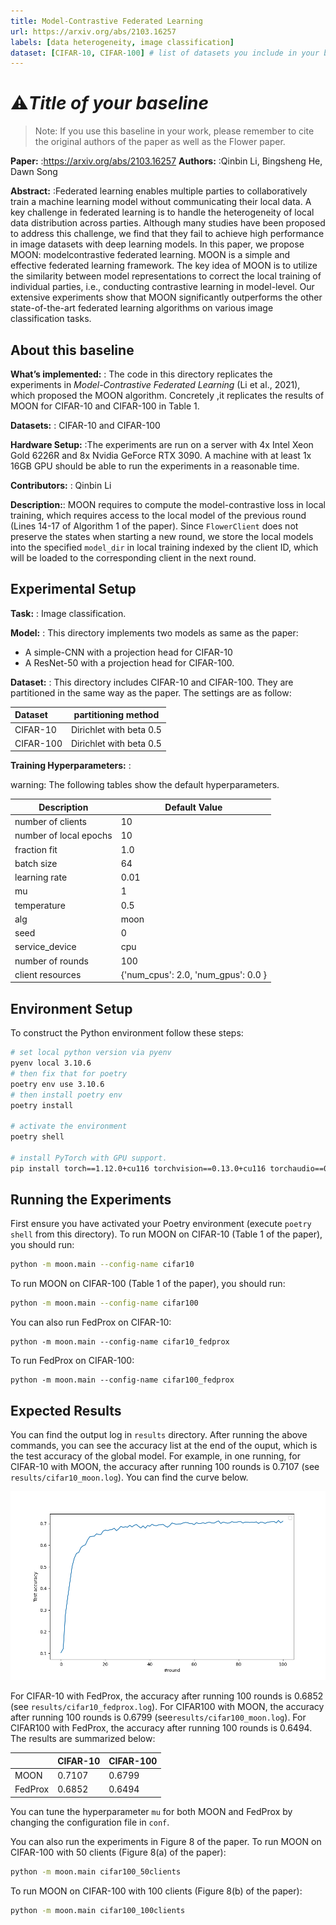 ```yaml
---
title: Model-Contrastive Federated Learning
url: https://arxiv.org/abs/2103.16257
labels: [data heterogeneity, image classification]
dataset: [CIFAR-10, CIFAR-100] # list of datasets you include in your baseline
---
```


# :warning:*_Title of your baseline_*

> Note: If you use this baseline in your work, please remember to cite the original authors of the paper as well as the Flower paper.


****Paper:**** :https://arxiv.org/abs/2103.16257
****Authors:**** :Qinbin Li, Bingsheng He, Dawn Song

****Abstract:**** :Federated learning enables multiple parties to collaboratively train a machine learning model without communicating their local data. A key challenge in federated learning is to handle the heterogeneity of local data distribution across parties. Although many studies have been proposed to address this challenge, we find that they fail to achieve high performance in image datasets with deep learning models. In this paper, we propose MOON: modelcontrastive federated learning. MOON is a simple and effective federated learning framework. The key idea of MOON is to utilize the similarity between model representations to correct the local training of individual parties, i.e., conducting contrastive learning in model-level. Our extensive experiments show that MOON significantly outperforms the other state-of-the-art federated learning algorithms on various image classification tasks.



## About this baseline

****What’s implemented:**** : The code in this directory replicates the experiments in *Model-Contrastive Federated Learning* (Li et al., 2021), which proposed the MOON algorithm. Concretely ,it replicates the results of MOON for CIFAR-10 and CIFAR-100 in Table 1.

****Datasets:**** : CIFAR-10 and CIFAR-100

****Hardware Setup:**** :The experiments are run on a server with 4x Intel Xeon Gold 6226R and 8x Nvidia GeForce RTX 3090. A machine with at least 1x 16GB GPU should be able to run the experiments in a reasonable time.

****Contributors:**** : Qinbin Li

****Description:****: MOON requires to compute the model-contrastive loss in local training, which requires access to the local model of the previous round (Lines 14-17 of Algorithm 1 of the paper). Since `FlowerClient` does not preserve the states when starting a new round, we store the local models into the specified `model_dir` in local training indexed by the client ID, which will be loaded to the corresponding client in the next round.

## Experimental Setup

****Task:**** : Image classification.

****Model:**** : This directory implements two models as same as the paper:
* A simple-CNN with a projection head for CIFAR-10
* A ResNet-50 with a projection head for CIFAR-100.
  
****Dataset:**** : This directory includes CIFAR-10 and CIFAR-100. They are partitioned in the same way as the paper. The settings are as follow:

| Dataset | partitioning method |
| :------ | :---: |
| CIFAR-10  | Dirichlet with beta 0.5 |
| CIFAR-100 | Dirichlet with beta 0.5 |


****Training Hyperparameters:**** :

warning: The following tables show the default hyperparameters.

| Description | Default Value |
| ----------- | ----- |
| number of clients | 10 |
| number of local epochs | 10 |
| fraction fit | 1.0 |
| batch size | 64 |
| learning rate | 0.01 |
| mu | 1 |
| temperature | 0.5 |
| alg | moon |
| seed | 0 |
| service_device | cpu |
| number of rounds | 100 |
| client resources | {'num_cpus': 2.0, 'num_gpus': 0.0 }|

## Environment Setup

To construct the Python environment follow these steps:

```bash
# set local python version via pyenv
pyenv local 3.10.6
# then fix that for poetry
poetry env use 3.10.6
# then install poetry env
poetry install

# activate the environment
poetry shell

# install PyTorch with GPU support.
pip install torch==1.12.0+cu116 torchvision==0.13.0+cu116 torchaudio==0.12.0 --extra-index-url https://download.pytorch.org/whl/cu116
```


## Running the Experiments

First ensure you have activated your Poetry environment (execute `poetry shell` from this directory). To run MOON on CIFAR-10 (Table 1 of the paper), you should run:
```bash  
python -m moon.main --config-name cifar10 
```

To run MOON on CIFAR-100 (Table 1 of the paper), you should run:
```bash
python -m moon.main --config-name cifar100
```


You can also run FedProx on CIFAR-10:
```base
python -m moon.main --config-name cifar10_fedprox
```

To run FedProx on CIFAR-100:
```base
python -m moon.main --config-name cifar100_fedprox
```

## Expected Results

You can find the output log in `results` directory. After running the above commands, you can see the accuracy list at the end of the ouput, which is the test accuracy of the global model. For example, in one running, for CIFAR-10 with MOON, the accuracy after running 100 rounds is 0.7107 (see `results/cifar10_moon.log`). You can find the curve below.

![](results/cifar10_moon.png)

For CIFAR-10 with FedProx, the accuracy after running 100 rounds is 0.6852 (see `results/cifar10_fedprox.log`). For CIFAR100 with MOON, the accuracy after running 100 rounds is 0.6799 (see`results/cifar100_moon.log`). For CIFAR100 with FedProx, the accuracy after running 100 rounds is 0.6494. The results are summarized below:


|  | CIFAR-10 | CIFAR-100 |
| ----------- | ----- | ----- |
| MOON | 0.7107 | 0.6799 |
| FedProx| 0.6852 | 0.6494 |


You can tune the hyperparameter `mu` for both MOON and FedProx by changing the configuration file in `conf`.

You can also run the experiments in Figure 8 of the paper. To run MOON on CIFAR-100 with 50 clients (Figure 8(a) of the paper):
```bash
python -m moon.main cifar100_50clients
```

To run MOON on CIFAR-100 with 100 clients (Figure 8(b) of the paper):
```bash
python -m moon.main cifar100_100clients
```